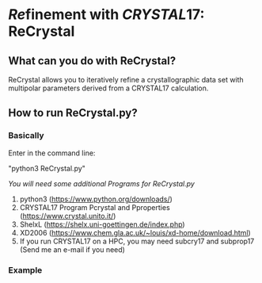 # *Re*finement with *CRYSTAL*17: ReCrystal

## What can you do with ReCrystal?
ReCrystal allows you to iteratively refine a crystallographic data set with multipolar parameters derived from a CRYSTAL17 calculation. 

## How to run ReCrystal.py?
### Basically
Enter in the command line:

"python3 ReCrystal.py"

*You will need some additional Programs for ReCrystal.py*
1. python3 (https://www.python.org/downloads/)
2. CRYSTAL17 Program Pcrystal and Pproperties (https://www.crystal.unito.it/)
3. ShelxL (https://shelx.uni-goettingen.de/index.php)
4. XD2006 (https://www.chem.gla.ac.uk/~louis/xd-home/download.html)
5. If you run CRYSTAL17 on a HPC, you may need subcry17 and subprop17 (Send me an e-mail if you need)

### Example



